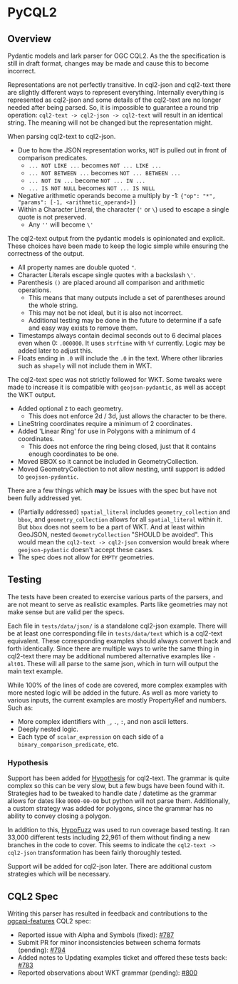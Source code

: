 # PyCQL2

## Overview

Pydantic models and lark parser for OGC CQL2. As the the specification is still in draft format, changes may be made and cause this to become incorrect.

Representations are not perfectly transitive. In cql2-json and cql2-text there are slightly different ways to represent everything. Internally everything is represented as cql2-json and some details of the cql2-text are no longer needed after being parsed. So, it is impossible to guarantee a round trip operation: `cql2-text -> cql2-json -> cql2-text` will result in an identical string. The meaning will not be changed but the representation might.

When parsing cql2-text to cql2-json.

- Due to how the JSON representation works, `NOT` is pulled out in front of comparison predicates.
    - `... NOT LIKE ...` becomes `NOT ... LIKE ...`
    - `... NOT BETWEEN ...` becomes `NOT ... BETWEEN ...`
    - `... NOT IN ...` become `NOT ... IN ...`
    - `... IS NOT NULL` becomes `NOT ... IS NULL`
- Negative arithmetic operands become a multiply by -1: `{"op": "*", "params": [-1, <arithmetic_operand>]}`
- Within a Character Literal, the character (`'` or `\`) used to escape a single quote is not preserved.
    - Any `''` will become `\'`

The cql2-text output from the pydantic models is opinionated and explicit. These choices have been made to keep the logic simple while ensuring the correctness of the output.

- All property names are double quoted `"`.
- Character Literals escape single quotes with a backslash `\'`.
- Parenthesis `()` are placed around all comparison and arithmetic operations.
    - This means that many outputs include a set of parentheses around the whole string.
    - This may not be not ideal, but it is also not incorrect.
    - Additional testing may be done in the future to determine if a safe and easy way exists to remove them.
- Timestamps always contain decimal seconds out to 6 decimal places even when 0: `.000000`. It uses `strftime` with `%f` currently. Logic may be added later to adjust this.
- Floats ending in `.0` will include the `.0` in the text. Where other libraries such as `shapely` will not include them in WKT.

The cql2-text spec was not strictly followed for WKT. Some tweaks were made to increase it is compatible with `geojson-pydantic`, as well as accept the WKT output.

- Added optional `Z` to each geometry.
    - This does not enforce 2d / 3d, just allows the character to be there.
- LineString coordinates require a minimum of 2 coordinates.
- Added 'Linear Ring' for use in Polygons with a minimum of 4 coordinates.
    - This does not enforce the ring being closed, just that it contains enough coordinates to be one.
- Moved BBOX so it cannot be included in GeometryCollection.
- Moved GeometryCollection to not allow nesting, until support is added to `geojson-pydantic`.

There are a few things which **may** be issues with the spec but have not been fully addressed yet.

- (Partially addressed) `spatial_literal` includes `geometry_collection` and `bbox`, and `geometry_collection` allows for all `spatial_literal` within it. But `bbox` does not seem to be a part of WKT. And at least within GeoJSON, nested `GeometryCollection` "SHOULD be avoided". This would mean the `cql2-text -> cql2-json` conversion would break where `geojson-pydantic` doesn't accept these cases.
- The spec does not allow for `EMPTY` geometries.

## Testing

The tests have been created to exercise various parts of the parsers, and are not meant to serve as realistic examples. Parts like geometries may not make sense but are valid per the specs.

Each file in `tests/data/json/` is a standalone cql2-json example. There will be at least one corresponding file in `tests/data/text` which is a cql2-text equivalent. These corresponding examples should always convert back and forth identically. Since there are multiple ways to write the same thing in cql2-text there may be additional numbered alternative examples like `-alt01`. These will all parse to the same json, which in turn will output the main text example.

While 100% of the lines of code are covered, more complex examples with more nested logic will be added in the future. As well as more variety to various inputs, the current examples are mostly PropertyRef and numbers. Such as:

- More complex identifiers with `_`, `.`, `:`, and non ascii letters.
- Deeply nested logic.
- Each type of `scalar_expression` on each side of a `binary_comparison_predicate`, etc.

### Hypothesis

Support has been added for [Hypothesis](https://hypothesis.readthedocs.io/en/latest/) for cql2-text. The grammar is quite complex so this can be very slow, but a few bugs have been found with it. Strategies had to be tweaked to handle date / datetime as the grammar allows for dates like `0000-00-00` but python will not parse them. Additionally, a custom strategy was added for polygons, since the grammar has no ability to convey closing a polygon.

In addition to this, [HypoFuzz](https://hypofuzz.com/) was used to run coverage based testing. It ran 33,000 different tests including 22,961 of them without finding a new branches in the code to cover. This seems to indicate the `cql2-text -> cql2-json` transformation has been fairly thoroughly tested.

Support will be added for cql2-json later. There are additional custom strategies which will be necessary.

## CQL2 Spec

Writing this parser has resulted in feedback and contributions to the [ogcapi-features](https://github.com/opengeospatial/ogcapi-features) CQL2 spec:

- Reported issue with Alpha and Symbols (fixed): [#787](https://github.com/opengeospatial/ogcapi-features/issues/787)
- Submit PR for minor inconsistencies between schema formats (pending): [#794](https://github.com/opengeospatial/ogcapi-features/pull/794)
- Added notes to Updating examples ticket and offered these tests back: [#783](https://github.com/opengeospatial/ogcapi-features/issues/783)
- Reported observations about WKT grammar (pending): [#800](https://github.com/opengeospatial/ogcapi-features/issues/800)
